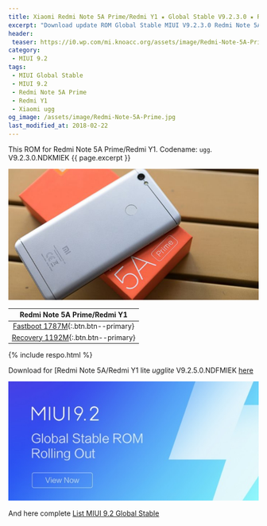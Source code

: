 ```yaml
---
title: Xiaomi Redmi Note 5A Prime/Redmi Y1 ★ Global Stable V9.2.3.0 ★ ROM MIUI 9.2
excerpt: "Download update ROM Global Stable MIUI V9.2.3.0 Redmi Note 5A Prime (ugg). Recovery ROM (updater/.zip) Fastboot ROM (firmware/.tgz)"
header:
 teaser: https://i0.wp.com/mi.knoacc.org/assets/image/Redmi-Note-5A-Prime.jpg?resize=420,210
category:
 - MIUI 9.2
tags:
 - MIUI Global Stable
 - MIUI 9.2
 - Redmi Note 5A Prime
 - Redmi Y1
 - Xiaomi ugg
og_image: /assets/image/Redmi-Note-5A-Prime.jpg
last_modified_at: 2018-02-22
---
```

This ROM for Redmi Note 5A Prime/Redmi Y1. Codename: `ugg`. V9.2.3.0.NDKMIEK {{ page.excerpt }}

![MIUI V9.2.3.0 Redmi Note 5A](/assets/image/Redmi-Note-5A-Prime.jpg)

| Redmi Note 5A Prime/Redmi Y1 |
|:------:|
| [Fastboot 1787M](bigota?ver=V9.2.3.0.NDKMIEK&type=ugg_global_images&size=1787M&name=20180129.0000.00_7.1_global_9d52ea8ef8.tgz){:.btn.btn--primary} |
| [Recovery 1192M](bigota?ver=V9.2.3.0.NDKMIEK&type=miui_HMNote5AGlobal&size=1192M&name=b91914df63_7.1.zip){:.btn.btn--primary} |

{% include respo.html %}

Download for [Redmi Note 5A/Redmi Y1 lite _ugglite_ V9.2.5.0.NDFMIEK [here](/global-stable-miui-925-redmi-note-5a-ugglite-fastboot-recovery)

![MIUI V9.2.3.0 Redmi Note 5A Prime](/assets/image/miui-92-stable.jpg)

And here complete [List MIUI 9.2 Global Stable](https://mi.knoacc.org/update-rom-miui-92-global-stable-full-changelog)
